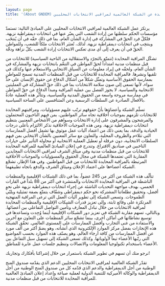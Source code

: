 ```yaml
---
layout: page
title: '(About GNDEM) نبذة عن الشبكة العالمية لمراقبي الانتخابات المحليين'
---
```


يرتكز عمل الشبكة العالمية لمراقبي الانتخابات المحليين على المبادئ التالية: تستمدّ مؤسسات الحكم سلطتها من إرادة الشعب التي يعبّر عنها في انتخابات ديمقراطية نزيهة. فلكلّ فرد الحقّ في المشاركة في إدارة الشأن العام، بما في ذلك حقّه في أن يُنتخَب وينتخِب في انتخابات ديمقراطية نزيهة. لذلك، تُعتبَر الانتخابات ملكاً للشعب، وللمواطن الحقّ في أن يعرف إلى أي مدى تعكس الانتخابات إرادة الشعب بكلّ نزاهة ودقّة.

تشكّل المراقبة المحايدة (تتمتّع بالتجرّد والاستقلالية من الناحية السياسية) للانتخابات من قبل منظمات مدنية امتداداً لحقّ المواطن في التنعّم بانتخابات نزيهة والمشاركة في الشأن العام، ولحقّه في إيراد معلومات عن السياق الانتخابي والاستعلام عنها وكذلك في تلقيها ونشرها. فالمراقبة المحايدة للانتخابات من قبل المنظمات المدنية تسمح للمواطن بممارسة الحقوق الأساسية وتمثّل شكلاً من أشكال الدفاع عن حقوق الإنسان على حدٍّ سواء، لأنها تسعى إلى صون سلامة الانتخابات بما في ذلك حقّ المشاركة في العمليتين الانتخابية والسياسية. لا يجوز الفصل بين عملية المراقبة ومبدأ الدفاع عن حقّ المواطن في ممارسة مروحة واسعة من الحقوق المدنية والسياسية، وتتأثّر هذه العملية عادةً بالأفعال الصادرة عن السلطات الرسمية وعن المتنافسين على الساحة السياسية.

تسلّم الشبكة وأعضاؤها بأنّ حقوقهم ترتّب عليهم مسؤوليات، ومراقبتهم المحايدة للانتخابات تلزمهم بموجبات أخلاقية تجاه سائر المواطنين، بمن فيهم الناخبون المحتملون والمرشحون والمشرفون على إدارة الانتخابات وسواهم من الأشخاص المعنيين بتنظيم انتخابات ديمقراطية نزيهة. ومن هذه الموجبات الأخلاقية نذكر الالتزام بأعلى درجات الحيادية والدقة، بما يعني ذلك من اعتماد آليات عمل موثوق بها تشمل أفضل الممارسات التي تتلاءم والظروف المحلية، والتعاون مع سائر المعنيين بالشأن الانتخابي بمن فيهم السلطات الانتخابية، دون عرقلة أو تعطيل العملية الانتخابية أو محاولة التأثير على خيارات الناخبين في صناديق الاقتراع. وتندرج في إعلان المبادئ العالمية للمراقبة المحايدة للانتخابات من قبل منظمات مدنية وفي ميثاق الشرف لمراقبي الانتخابات المحايدين المقاربةَ التي تعتمدها الشبكة في مجال الحقوق والمسؤوليات والموجبات الأخلاقية المرتبطة بالمراقبة المحايدة للانتخابات من قبل المواطنين. وفي هذا الإطار، تشجّع الشبكة أعضاءها على اعتماد الإعلان وميثاق الشرف والدفع باتجاه تطبيقهما.

تتألّف هذه الشبكة من أكثر من 245 عضواً، بما في ذلك الشبكات الإقليمية والمنظمات الناشطة في المراقبة المحايدة الانتخابات والمنتشرة في أكثر من 88 بلداً في القارات الخمس، بهدف مواجهة التحديات الناشئة عن إجراء انتخابات ديمقراطية نزيهة على نحوٍ أفضل، وتحقيق تطلعاتنا المشتركة نحو حكم ديمقراطي وشفّاف يتمتّع بصفة تمثيلية ويلبّي الطموحات. وتسعى الشبكة إلى تطوير آليات العمل التي ترعى المراقبة المنهجية المرتكزة على وقائع ثابتة، وإلى تعزيز قدرات الشبكات الإقليمية والمنظمات المحايدة لمراقبة الانتخابات من خلال تبادل المعارف وتأمين التواصل التفاعلي بين أعضائها. وبالتالي، تسهم مقاربة الشبكة في تعزيز دور الشبكات الإقليمية أينما وُجِدت وتساعدها في توسيع نشاطاتها في أماكن أخرى، بينما تشجّع سائر المنظمات على التعاون مع آخرين والاستفادة من غنى التجارب وأفضل الممارسات على المستوى العالمي. تحقّق الشبكة هذه الإنجازات بفضل مركز الموارد الإلكترونية الذي أنشأته، وهو يضمّ أكثر من ألف مورد عن أفضل الممارسات من كافة أرجاء العالم، وهو يصنّف هذه الموارد بحسب المواضيع التي رتّبها الأعضاء تبعاً لأولوياتها. وكذلك تسعى الشبكة إلى تسهيل سبل التفاعل بين الأعضاء باستخدام تكنولوجيا المعلومات والاتصالات وتنظيم جلسات عمل عابرة للمناطق.

نرجو منك أن تسهم في تطوير الشبكة باستمرار من خلال إشراكنا بأفكارك وتجاربك!

تقدّر الشبكة العالمية لمراقبي الانتخابات المحليين الدعم الذي يقدّمه صندوق المنح الوطنية من أجل الديمقراطية والدعم الذي قدّمه كل من صندوق المنح الوطنية من أجل الديمقراطية والوكالة الأميركية للتنمية الدولية لعملية صياغة وإعداد إعلان المبادئ العالمية للمراقبة المحايدة للانتخابات من قبل منظمات مدنية.
